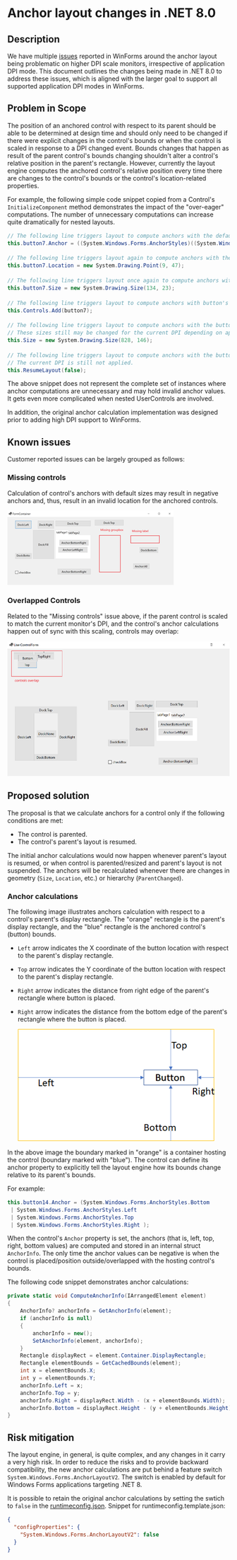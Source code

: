 # Anchor layout changes in .NET 8.0


## Description

We have multiple [issues](https://github.com/dotnet/winforms/issues?q=is%3Aissue+is%3Aopen+anchor+label%3A%22area%3A+anchor%2Fscaling%22) reported in WinForms around the anchor layout being problematic on higher DPI scale monitors, irrespective of application DPI mode. This document outlines the changes being made in .NET 8.0 to address these issues, which is aligned with the larger goal to support all supported application DPI modes in WinForms.

## Problem in Scope

The position of an anchored control with respect to its parent should be able to be determined at design time and should only need to be changed if there were explicit changes in the control's bounds or when the control is scaled in response to a DPI changed event. Bounds changes that happen as result of the parent control's bounds changing shouldn't alter a control's relative position in the parent's rectangle. However, currently the layout engine computes the anchored control's relative position every time there are changes to the control's bounds or the control's location-related properties.

For example, the following simple code snippet copied from a Control's `InitializeComponent` method demonstrates the impact of the "over-eager" computations. The number of unnecessary computations can increase quite dramatically for nested layouts.

```CS
// The following line triggers layout to compute anchors with the default button size and without a parent control.
this.button7.Anchor = ((System.Windows.Forms.AnchorStyles)((System.Windows.Forms.AnchorStyles.Left | System.Windows.Forms.AnchorStyles.Right)));

// The following line triggers layout again to compute anchors with the default button size with a new location but still without a parent control.
this.button7.Location = new System.Drawing.Point(9, 47);

// The following line triggers layout once again to compute anchors with the button's new size but still without a parent control.
this.button7.Size = new System.Drawing.Size(134, 23);

// The following line triggers layout to compute anchors with button's current size and the default size for the parent control.
this.Controls.Add(button7);

// The following line triggers layout to compute anchors with the button's current size and a new size for the parent control.
// These sizes still may be changed for the current DPI depending on application's DPI mode.
this.Size = new System.Drawing.Size(828, 146);

// The following line triggers layout to compute anchors with the button's current size and new size for the parent control.
// The current DPI is still not applied.
this.ResumeLayout(false);
```
The above snippet does not represent the complete set of instances where anchor computations are unnecessary and may hold invalid anchor values. It gets even more complicated when nested UserControls are involved.

In addition, the original anchor calculation implementation was designed prior to adding high DPI support to WinForms.

## Known issues

Customer reported issues can be largely grouped as follows:


### Missing controls

Calculation of control's anchors with default sizes may result in negative anchors and, thus, result in an invalid location for the anchored controls.

![MissingControls](../images/AnchorLayoutKnownIssue_MissingControl.png)


### Overlapped Controls

Related to the "Missing controls" issue above, if the parent control is scaled to match the current monitor's DPI, and the control's anchor calculations happen out of sync with this scaling, controls may overlap:

![OverlappedControls](../images/AnchorLayoutKnownIssue_OverlappedControl.png)


## Proposed solution

 The proposal is that we calculate anchors for a control only if the following conditions are met:

- The control is parented.
- The control's parent's layout is resumed.

 The initial anchor calculations would now happen whenever parent's layout is resumed, or when control is parented/resized and parent's layout is not suspended. The anchors will be recalculated whenever there are changes in geometry (`Size`, `Location`, etc.) or hierarchy (`ParentChanged`).

### Anchor calculations

The following image illustrates anchors calculation with respect to a control's parent's display rectangle. The "orange" rectangle is the parent's display rectangle, and the "blue" rectangle is the anchored control's (button) bounds.
- `Left` arrow indicates the X coordinate of the button location with respect to the parent's display rectangle.
- `Top` arrow indicates the Y coordinate of the button location with respect to the parent's display rectangle.
- `Right` arrow indicates the distance from right edge of the parent's rectangle where button is placed.
- `Right` arrow indicates the distance from the bottom edge of the parent's rectangle where the button is placed.

    ![AnchorCalculations](../images/AnchorCalculations.png)


In the above image the boundary marked in "orange" is a container hosting the control (boundary marked with "blue"). The control can define its anchor property to explicitly tell the layout engine how its bounds change relative to its parent's bounds.

For example:
```CS
this.button14.Anchor = (System.Windows.Forms.AnchorStyles.Bottom
 | System.Windows.Forms.AnchorStyles.Left
 | System.Windows.Forms.AnchorStyles.Top
 | System.Windows.Forms.AnchorStyles.Right );
```
When the control's `Anchor` property is set, the anchors (that is, left, top, right, bottom values) are computed and stored in an internal struct `AnchorInfo`. The only time the anchor values can be negative is when the control is placed/position outside/overlapped with the hosting control's bounds.

The following code snippet demonstrates anchor calculations:

```CS
private static void ComputeAnchorInfo(IArrangedElement element)
{
    AnchorInfo? anchorInfo = GetAnchorInfo(element);
    if (anchorInfo is null)
    {
        anchorInfo = new();
        SetAnchorInfo(element, anchorInfo);
    }
    Rectangle displayRect = element.Container.DisplayRectangle;
    Rectangle elementBounds = GetCachedBounds(element);
    int x = elementBounds.X;
    int y = elementBounds.Y;
    anchorInfo.Left = x;
    anchorInfo.Top = y;
    anchorInfo.Right = displayRect.Width - (x + elementBounds.Width);
    anchorInfo.Bottom = displayRect.Height - (y + elementBounds.Height);
}
```

## Risk mitigation

The layout engine, in general, is quite complex, and any changes in it carry a very high risk. In order to reduce the risks and to provide backward compatibility, the new anchor calculations are put behind a feature switch `System.Windows.Forms.AnchorLayoutV2`. The switch is enabled by default for Windows Forms applications targeting .NET 8.

It is possible to retain the original anchor calculations by setting the swtich to `false` in the [runtimeconfig.json](https://learn.microsoft.com/dotnet/core/runtime-config/#runtimeconfigjson).
Snippet for runtimeconfig.template.json:
```JSON
{
  "configProperties": {
    "System.Windows.Forms.AnchorLayoutV2": false
  }
}
```




